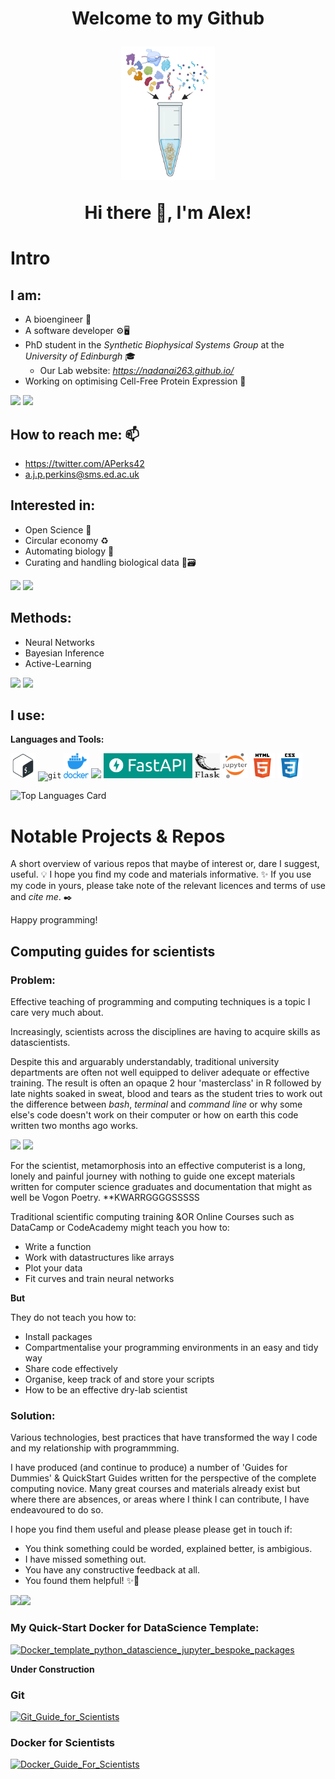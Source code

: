 <h1 align="center">
  
Welcome to my Github


<p align="center">
  <img width="150" src="https://github.com/aperkins19/aperkins19/blob/main/cfpslogo.png" />
</p>  

  
Hi there 👋, I'm Alex!

</h1>

# Intro


## I am:
* A bioengineer 🧬
* A software developer ⚙🖥️
* PhD student in the *Synthetic Biophysical Systems Group* at the *University of Edinburgh* 🎓
  - Our Lab website: *https://nadanai263.github.io/*
* Working on optimising Cell-Free Protein Expression 🧪


<img height="200" src="https://thumbs.gfycat.com/FearlessMetallicGreathornedowl-size_restricted.gif" /> <img height="200" src="https://thumbs.gfycat.com/BadSecondaryHapuka-size_restricted.gif" />

## How to reach me: 📫
* https://twitter.com/APerks42
* a.j.p.perkins@sms.ed.ac.uk

## Interested in:
* Open Science 🌱
* Circular economy ♻️
* Automating biology 🤖
* Curating and handling biological data 💾🗃️


<img height="200" src="https://thumbs.gfycat.com/DistantBreakableArrowana-size_restricted.gif" /> <img height="200" src="https://thumbs.gfycat.com/DetailedPotableBobolink-size_restricted.gif" />

## Methods:
* Neural Networks
* Bayesian Inference
* Active-Learning


<img height="200" src="https://thumbs.gfycat.com/BarrenUntimelyHairstreakbutterfly-size_restricted.gif" /> <img height="200" src="https://thumbs.gfycat.com/BrightAbandonedEarwig-size_restricted.gif" />


## I use:


**Languages and Tools:**  

<code><img src="https://raw.githubusercontent.com/devicons/devicon/master/icons/bash/bash-original.svg" alt="bash" width="40" height="40"/></code>
<code><img src="https://www.vectorlogo.zone/logos/git-scm/git-scm-icon.svg" alt="git" width="40" height="40"/></code>
<code><img src="https://github.com/aperkins19/aperkins19/blob/main/dockerlogo.png" alt="docker" width="40" height="40"/></code>
<code><img height="40" src="https://raw.githubusercontent.com/shinokada/shinokada/master/assets/python.png"></code>
<code><img src="https://github.com/aperkins19/aperkins19/blob/main/fastapilogo.png" alt="FastApi" height="40"/></code>
<code><img src="https://github.com/aperkins19/aperkins19/blob/main/flask.jpg" alt="Flask" width="40" height="40"/></code>
<code><img src="https://raw.githubusercontent.com/devicons/devicon/master/icons/jupyter/jupyter-original-wordmark.svg" alt="Jupyter" width="40" height="40"/></code>
<code><img src="https://raw.githubusercontent.com/devicons/devicon/master/icons/html5/html5-original-wordmark.svg" alt="html5" width="40" height="40"/></code>
<code><img src="https://raw.githubusercontent.com/devicons/devicon/master/icons/css3/css3-original-wordmark.svg" alt="css3" width="40" height="40"/></code>


![Top Languages Card](https://github-readme-stats.vercel.app/api/top-langs/?username=aperkins19)

# Notable Projects & Repos

A short overview of various repos that maybe of interest or, dare I suggest, useful. 💡
I hope you find my code and materials informative. ✨
If you use my code in yours, please take note of the relevant licences and terms of use and *cite me*. ✒️

Happy programming! 

## Computing guides for scientists

### Problem:

Effective teaching of programming and computing techniques is a topic I care very much about.

Increasingly, scientists across the disciplines are having to acquire skills as datascientists.

Despite this and arguarably understandably, traditional university departments are often not well equipped to deliver adequate or effective training. The result is often an opaque 2 hour 'masterclass' in R followed by late nights soaked in sweat, blood and tears as the student tries to work out the difference between *bash*, *terminal* and *command line* or why some else's code doesn't work on their computer or how on earth this code written two months ago works.

<img height="200" src="https://thumbs.gfycat.com/ActualBelovedGalapagosdove-size_restricted.gif" /> <img height="200" src="https://thumbs.gfycat.com/BackBogusAsiaticwildass-size_restricted.gif" />


For the scientist, metamorphosis into an effective computerist is a long, lonely and painful journey with nothing to guide one except materials written for computer science graduates and documentation that might as well be Vogon Poetry. **KWARRGGGGSSSSS 

Traditional scientific computing training &OR Online Courses such as DataCamp or CodeAcademy might teach you how to:

* Write a function
* Work with datastructures like arrays
* Plot your data
* Fit curves and train neural networks

**But**

They do not teach you how to:

* Install packages
* Compartmentalise your programming environments in an easy and tidy way
* Share code effectively
* Organise, keep track of and store your scripts
* How to be an effective dry-lab scientist

### Solution:

Various technologies, best practices that have transformed the way I code and my relationship with programmming. 

I have produced (and continue to produce) a number of 'Guides for Dummies' & QuickStart Guides written for the perspective of the complete computing novice. 
Many great courses and materials already exist but where there are absences, or areas where I think I can contribute, I have endeavoured to do so.

I hope you find them useful and please please please get in touch if:

* You think something could be worded, explained better, is ambigious.
* I have missed something out.
* You have any constructive feedback at all.
* You found them helpful! ✨🌱


<img height="200" src="https://thumbs.gfycat.com/PlushImperfectCottontail-size_restricted.gif" /><img height="200" src="https://thumbs.gfycat.com/HilariousFocusedIberianchiffchaff-size_restricted.gif" />



### My Quick-Start Docker for DataScience Template:

[![Docker_template_python_datascience_jupyter_bespoke_packages](https://github-readme-stats.vercel.app/api/pin/?username=aperkins19&repo=Docker_template_python_datascience_jupyter_bespoke_packages&show_owner=true)](https://github.com/aperkins19/Docker_template_python_datascience_jupyter_bespoke_packages)


**Under Construction**

### Git

[![Git_Guide_for_Scientists](https://github-readme-stats.vercel.app/api/pin/?username=aperkins19&repo=Git_Guide_for_Scientists&show_owner=true)](https://github.com/aperkins19/Git_Guide_for_Scientists)


### Docker for Scientists
[![Docker_Guide_For_Scientists](https://github-readme-stats.vercel.app/api/pin/?username=aperkins19&repo=Docker_Guide_For_Scientists&show_owner=true)](https://github.com/aperkins19/Docker_Guide_For_Scientists)

